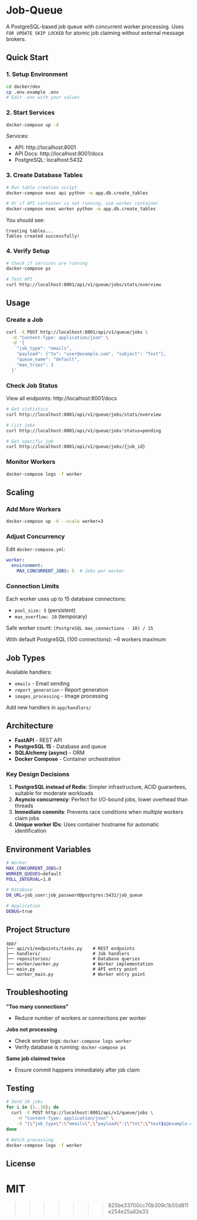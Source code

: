 
# Job-Queue

A PostgreSQL-based job queue with concurrent worker processing. Uses `FOR UPDATE SKIP LOCKED` for atomic job claiming without external message brokers.

## Quick Start

### 1. Setup Environment

```bash
cd docker/dev
cp .env.example .env
# Edit .env with your values
```

### 2. Start Services

```bash
docker-compose up -d
```

Services:
- API: http://localhost:8001
- API Docs: http://localhost:8001/docs
- PostgreSQL: localhost:5432

### 3. Create Database Tables

```bash
# Run table creation script
docker-compose exec api python -m app.db.create_tables

# Or if API container is not running, use worker container
docker-compose exec worker python -m app.db.create_tables
```

You should see:
```
Creating tables...
Tables created successfully!
```

### 4. Verify Setup

```bash
# Check if services are running
docker-compose ps

# Test API
curl http://localhost:8001/api/v1/queue/jobs/stats/overview
```

## Usage

### Create a Job

```bash
curl -X POST http://localhost:8001/api/v1/queue/jobs \
  -H "Content-Type: application/json" \
  -d '{
    "job_type": "emails",
    "payload": {"to": "user@example.com", "subject": "Test"},
    "queue_name": "default",
    "max_tries": 3
  }'
```

### Check Job Status

View all endpoints: http://localhost:8001/docs

```bash
# Get statistics
curl http://localhost:8001/api/v1/queue/jobs/stats/overview

# List jobs
curl http://localhost:8001/api/v1/queue/jobs?status=pending

# Get specific job
curl http://localhost:8001/api/v1/queue/jobs/{job_id}
```

### Monitor Workers

```bash
docker-compose logs -f worker
```

## Scaling

### Add More Workers

```bash
docker-compose up -d --scale worker=3
```

### Adjust Concurrency

Edit `docker-compose.yml`:

```yaml
worker:
  environment:
    MAX_CONCURRENT_JOBS: 5  # Jobs per worker
```

### Connection Limits

Each worker uses up to 15 database connections:
- `pool_size: 5` (persistent)
- `max_overflow: 10` (temporary)

Safe worker count: `(PostgreSQL max_connections - 10) / 15`

With default PostgreSQL (100 connections): ~6 workers maximum

## Job Types

Available handlers:
- `emails` - Email sending
- `report_generation` - Report generation
- `images_processing` - Image processing

Add new handlers in `app/handlers/`

## Architecture

- **FastAPI** - REST API
- **PostgreSQL 15** - Database and queue
- **SQLAlchemy (async)** - ORM
- **Docker Compose** - Container orchestration

### Key Design Decisions

1. **PostgreSQL instead of Redis**: Simpler infrastructure, ACID guarantees, suitable for moderate workloads
2. **Asyncio concurrency**: Perfect for I/O-bound jobs, lower overhead than threads
3. **Immediate commits**: Prevents race conditions when multiple workers claim jobs
4. **Unique worker IDs**: Uses container hostname for automatic identification

## Environment Variables

```bash
# Worker
MAX_CONCURRENT_JOBS=3
WORKER_QUEUES=default
POLL_INTERVAL=1.0

# Database
DB_URL=job_user:job_password@postgres:5432/job_queue

# Application
DEBUG=true
```

## Project Structure

```
app/
├── api/v1/endpoints/tasks.py    # REST endpoints
├── handlers/                    # Job handlers
├── repositories/                # Database queries
├── worker/worker.py             # Worker implementation
├── main.py                      # API entry point
└── worker_main.py               # Worker entry point
```

## Troubleshooting

**"Too many connections"**
- Reduce number of workers or connections per worker

**Jobs not processing**
- Check worker logs: `docker-compose logs worker`
- Verify database is running: `docker-compose ps`

**Same job claimed twice**
- Ensure commit happens immediately after job claim

## Testing

```bash
# Send 10 jobs
for i in {1..10}; do
  curl -X POST http://localhost:8001/api/v1/queue/jobs \
    -H "Content-Type: application/json" \
    -d "{\"job_type\":\"emails\",\"payload\":{\"to\":\"test$i@example.com\"},\"queue_name\":\"default\",\"max_tries\":3}" &
done

# Watch processing
docker-compose logs -f worker
```

## License

MIT
=======
>>>>>>> 825be33700cc70b309c1b55d811e254e25a82e33
